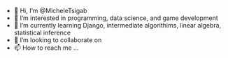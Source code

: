 - 👋 Hi, I’m @MicheleTsigab
- 👀 I’m interested in programming, data science, and game development
- 🌱 I’m currently learning Django, intermediate algorithims, linear algebra, statistical inference
- 💞️ I’m looking to collaborate on 
- 📫 How to reach me ...

<!---
MicheleTsigab/MicheleTsigab is a ✨ special ✨ repository because its `README.md` (this file) appears on your GitHub profile.
You can click the Preview link to take a look at your changes.
--->
